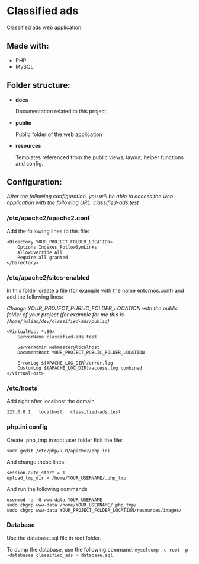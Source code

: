 
# Classified ads
Classified ads web application.
## Made with:
- PHP
- MySQL
## Folder structure:
- **docs**

	Documentation related to this project
- **public**

	Public folder of the web application
- **resources**

	Templates referenced from the public views, layout, helper functions and config.
## Configuration:
*After the following configuration, you will be able to access the web application with the following URL: classified-ads.test*
### /etc/apache2/apache2.conf
Add the following lines to this file:
```
<Directory YOUR_PROJECT_FOLDER_LOCATION>
	Options Indexes FollowSymLinks
	AllowOverride All
	Require all granted
</Directory>
```
### /etc/apache2/sites-enabled
In this folder create a file (for example with the name entornos.conf) and add the following lines:

*Change YOUR_PROJECT_PUBLIC_FOLDER_LOCATION with the public folder of your project (for example for me this is `/home/julian/dev/classified-ads/public`)*
```
<VirtualHost *:80>
	ServerName classified-ads.test

	ServerAdmin webmaster@localhost
	DocumentRoot YOUR_PROJECT_PUBLIC_FOLDER_LOCATION

	ErrorLog ${APACHE_LOG_DIR}/error.log
	CustomLog ${APACHE_LOG_DIR}/access.log combined
</VirtualHost>
```
### /etc/hosts
Add right after localhost the domain
```
127.0.0.1	localhost	classified-ads.test
```
### php.ini config
Create .php_tmp in root user folder
Edit the file:
```
sudo gedit /etc/php/7.0/apache2/php.ini
```
And change these lines:
```
session.auto_start = 1
upload_tmp_dir = /home/YOUR_USERNAME/.php_tmp
```
And run the following commands
```
usermod -a -G www-data YOUR_USERNAME
sudo chgrp www-data /home/YOUR_USERNAME/.php_tmp/
sudo chgrp www-data YOUR_PROJECT_FOLDER_LOCATION/resources/images/
```
### Database
Use the database.sql file in root folder.

To dump the database, use the following command: `mysqldump -u root -p --databases classified_ads > database.sql`

